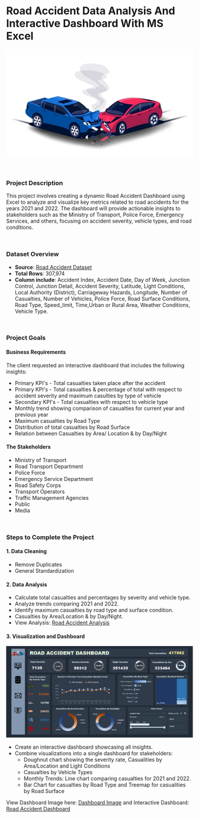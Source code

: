 # Road Accident Data Analysis And Interactive Dashboard With MS Excel

![profile image](Image/accident.png)

<BR>

### Project Description

This project involves creating a dynamic Road Accident Dashboard using Excel to analyze and visualize key metrics related to road accidents for the years 2021 and 2022. The dashboard will provide actionable insights to stakeholders such as the Ministry of Transport, Police Force, Emergency Services, and others, focusing on accident severity, vehicle types, and road conditions.

<br>

### Dataset Overview

- **Source**: [Road Accident Dataset](https://docs.google.com/spreadsheets/d/1y1cXn8qZIZGwWxbHPojfQndpdNcdXweZ/edit?usp=sharing&ouid=100554781607807743501&rtpof=true&sd=true)
- **Total Rows**: 307,974
- **Column include**: Accident Index, Accident Date, Day of Week, Junction Control, Junction Detail, Accident Severity, Latitude, Light Conditions, Local Authority (District), Carriageway Hazards, Longitude, Number of Casualties, Number of Vehicles, Police Force, Road Surface Conditions, Road Type, Speed_limit, Time,Urban or Rural Area, Weather Conditions, Vehicle Type.

<br>

### Project Goals

#### Business Requirements
The client requested an interactive dashboard that includes the following insights:
- Primary KPI's - Total casualties  taken place after the accident
- Primary KPI's - Total casualties & percentage of total with respect to accident severity and maximum casulties by type of vehicle
- Secondary KPI's - Total casualties with respect to vehicle type
- Monthly trend showing comparison of casualties for current year and previous year
- Maximum casualties by Road Type
- Distribution of total casualties by Road Surface
- Relation between Casualties by Area/ Location & by Day/Night


#### The Stakeholders
- Ministry of Transport
- Road Transport Department
- Police Force
- Emergency Service Department
- Road Safety Corps
- Transport Operators
- Traffic Management Agencies
- Public
- Media


<br>

### Steps to Complete the Project
#### 1. Data Cleaning
- Remove Duplicates
- General Standardization

#### 2. Data Analysis
- Calculate total casualties and percentages by severity and vehicle type.
- Analyze trends comparing 2021 and 2022.
- Identify maximum casualties by road type and surface condition.
- Casualties by Area/Location & by Day/Night.
- View Analysis: [Road Accident Analysis](https://docs.google.com/spreadsheets/d/1RmOgiJgMacvBl_bbB4b0ljBx6WzHXC6j/edit?usp=sharing&ouid=100554781607807743501&rtpof=true&sd=true)

#### 3. Visualization and Dashboard

![Dashboard image](Image/Dashboard.PNG)

- Create an interactive dashboard showcasing all insights.
- Combine visualizations into a single dashboard for stakeholders:
  - Doughnut chart showing the severity rate, Casualities by Area/Location and Light Conditions
  - Casualties by Vehicle Types
  - Monthly Trends: Line chart comparing casualties for 2021 and 2022.
  - Bar Chart for casualties by Road Type and Treemap for casualities by Road Surface


View Dashboard Image here: [Dashboard Image](https://drive.google.com/file/d/1RAQYHndrNr1_FLcdHYsKvdQh0drELTS3/view?usp=sharing) 
and Interactive Dashboard: [Road Accident Dashboard](https://docs.google.com/spreadsheets/d/1DtI5YA5ux77RReXSQo246VHGcZ59UErs/edit?usp=sharing&ouid=100554781607807743501&rtpof=true&sd=true)

<br>
